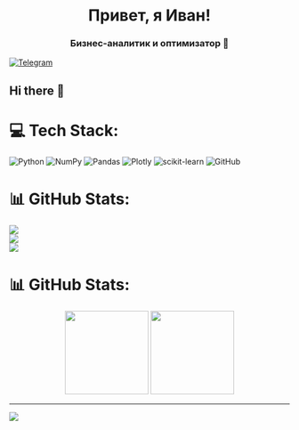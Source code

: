 <div id="header" align="center" >
  <h1> Привет, я Иван! </h1>
<h3> Бизнес-аналитик и оптимизатор 👋</h3>
</div>

<a href="telegram-url">
  <img src="https://t.me/@ivan0208" alt="Telegram"/>
</a>

## Hi there 👋

# 💻 Tech Stack:
![Python](https://img.shields.io/badge/python-3670A0?style=for-the-badge&logo=python&logoColor=ffdd54) ![NumPy](https://img.shields.io/badge/numpy-%23013243.svg?style=for-the-badge&logo=numpy&logoColor=white) ![Pandas](https://img.shields.io/badge/pandas-%23150458.svg?style=for-the-badge&logo=pandas&logoColor=white) ![Plotly](https://img.shields.io/badge/Plotly-%233F4F75.svg?style=for-the-badge&logo=plotly&logoColor=white) ![scikit-learn](https://img.shields.io/badge/scikit--learn-%23F7931E.svg?style=for-the-badge&logo=scikit-learn&logoColor=white) ![GitHub](https://img.shields.io/badge/github-%23121011.svg?style=for-the-badge&logo=github&logoColor=white)
# 📊 GitHub Stats:
![](https://github-readme-stats.vercel.app/api?username=Ivan0208&theme=dark&hide_border=false&include_all_commits=false&count_private=false)<br/>
![](https://github-readme-streak-stats.herokuapp.com/?user=Ivan0208&theme=dark&hide_border=false)<br/>
![](https://github-readme-stats.vercel.app/api/top-langs/?username=Ivan0208&theme=dark&hide_border=false&include_all_commits=false&count_private=false&layout=compact)


<!--
**Ivan0208/Ivan0208** is a ✨ _special_ ✨ repository because its `README.md` (this file) appears on your GitHub profile.

Here are some ideas to get you started:

- 🔭 I’m currently working on ...
- 🌱 I’m currently learning ...
- 👯 I’m looking to collaborate on ...
- 🤔 I’m looking for help with ...
- 💬 Ask me about ...
- 📫 How to reach me: ...
- 😄 Pronouns: ...
- ⚡ Fun fact: ...
-->


# 📊 GitHub Stats:
<p align='center'>
   <a href="https://github-readme-stats.vercel.app/api?username=Ivan0208&theme=dark&hide_border=false&include_all_commits=false&count_private=false)">
       <img height=150 src="https://github-readme-stats.vercel.app/api?username=Ivan0208&show_icons=true&count_private=true"/></a>
   <a href="https://github.com/Ivan0208/github-readme-stats">
       <img height=150 src="https://github-readme-stats.vercel.app/api/top-langs/?username=Ivan0208&theme=dark&hide_border=false&include_all_commits=false&count_private=false&layout=compact"/></a>
</p>

---
[![](https://visitcount.itsvg.in/api?id=Ivan0208&icon=0&color=0)](https://visitcount.itsvg.in)
